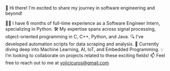 👋 Hi there! I'm excited to share my journey in software engineering and beyond!

👨‍💻 I have 6 months of full-time experience as a Software Engineer Intern, specializing in Python.
🛠️ My expertise spans across signal processing, object-oriented programming in C, C++, Python, and Java.
🔍 I've developed automation scripts for data scraping and analysis.
🌱 Currently diving deep into Machine Learning, AI, IoT, and Embedded Programming.
💡 I’m looking to collaborate on projects related to these exciting fields!
📫 Feel free to reach out to me at vojicicuros@gmail.com
